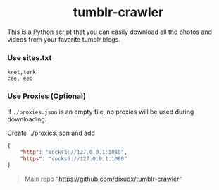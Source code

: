 <h1 align="center">tumblr-crawler</h1>

This is a [Python](https://www.python.org) script that you can easily download all the photos and videos from your favorite tumblr blogs.

### Use sites.txt

```
kret,terk
cee, eec
```

### Use Proxies (Optional)
If `./proxies.json` is an empty file, no proxies will be used during downloading.

Create `./proxies.json and add

```json
{
    "http": "socks5://127.0.0.1:1080",
    "https": "socks5://127.0.0.1:1080"
}
```

> Main repo "https://github.com/dixudx/tumblr-crawler"